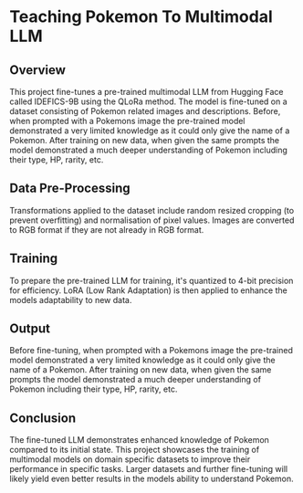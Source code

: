 # Teaching Pokemon To Multimodal LLM

## Overview
This project fine-tunes a pre-trained multimodal LLM from Hugging Face called IDEFICS-9B using the QLoRa method. The model is fine-tuned on a dataset consisting of Pokemon related images and descriptions. Before, when prompted with a Pokemons image the pre-trained model demonstrated a very limited knowledge as it could only give the name of a Pokemon. After training on new data, when given the same prompts the model demonstrated a much deeper understanding of Pokemon including their type, HP, rarity, etc.

## Data Pre-Processing
Transformations applied to the dataset include random resized cropping (to prevent overfitting) and normalisation of pixel values. Images are converted to RGB format if they are not already in RGB format.

## Training
To prepare the pre-trained LLM for training, it's quantized to 4-bit precision for efficiency. LoRA (Low Rank Adaptation) is then applied to enhance the models adaptability to new data.

## Output
Before fine-tuning, when prompted with a Pokemons image the pre-trained model demonstrated a very limited knowledge as it could only give the name of a Pokemon. After training on new data, when given the same prompts the model demonstrated a much deeper understanding of Pokemon including their type, HP, rarity, etc.

## Conclusion
The fine-tuned LLM demonstrates enhanced knowledge of Pokemon compared to its initial state. This project showcases the training of multimodal models on domain specific datasets to improve their performance in specific tasks. Larger datasets and further fine-tuning will likely yield even better results in the models ability to understand Pokemon.
